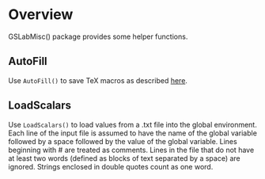 
# Overview

GSLabMisc() package provides some helper functions.


## AutoFill
Use `AutoFill()` to save TeX macros as described [here](https://github.com/gslab-econ/ra-manual/wiki/Autofilling-Values/4a41786eed04d627060f6c5de37f6fc304ef6025#in-text-values).

## LoadScalars
Use `LoadScalars()` to load values from a .txt file into the global environment. Each line of the input file is assumed to have the name of the global variable followed by a space followed by the value of the global variable. Lines beginning with # are treated as comments. Lines in the file that do not have at least two words (defined as blocks of text separated by a space) are ignored. Strings enclosed in double quotes count as one word.
